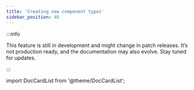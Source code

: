 ```yaml
---
title: 'Creating new component types'
sidebar_position: 40
---
```


:::info

This feature is still in development and might change in patch releases. It’s not production ready, and the documentation may also evolve. Stay tuned for updates.

:::

import DocCardList from '@theme/DocCardList';

<DocCardList />
